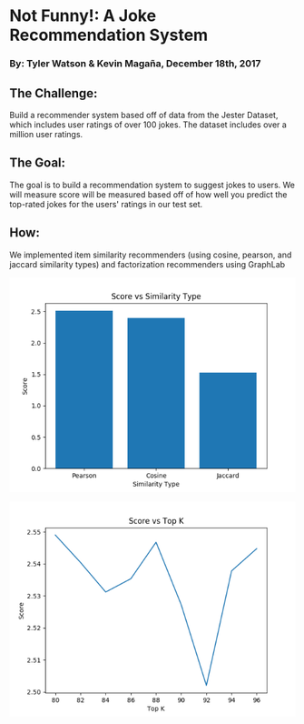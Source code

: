 # Not Funny!: A Joke Recommendation System
### By: Tyler Watson & Kevin Magaña, December 18th, 2017

## The Challenge: 

Build a recommender system based off of data from the Jester Dataset, which includes user ratings of over 100 jokes. The dataset includes over a million user ratings. 

## The Goal: 
The goal is to build a recommendation system to suggest jokes to users. We will measure score will be measured based off of how well you predict the top-rated jokes for the users' ratings in our test set.

## How: 
We implemented item similarity recommenders (using cosine, pearson, and jaccard similarity types) and factorization recommenders using GraphLab

<p align="center"> 
<img src="images/item_similarity_score_vs_similarity_type.png">
</p>


<p align="center"> 
<img src="images/topk_score_80_96.png">
</p>




